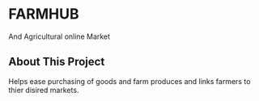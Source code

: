# FARMHUB

And Agricultural online Market

## About This Project

Helps ease purchasing of goods and farm produces and links farmers to thier disired markets.